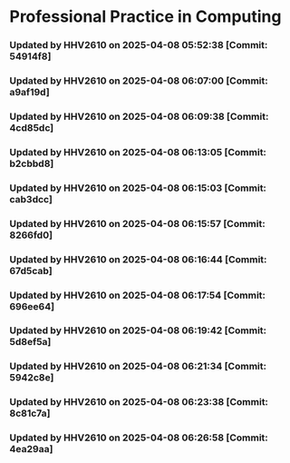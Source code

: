 # Professional Practice in Computing
### Updated by HHV2610 on 2025-04-08 05:52:38 [Commit: 54914f8]
### Updated by HHV2610 on 2025-04-08 06:07:00 [Commit: a9af19d]
### Updated by HHV2610 on 2025-04-08 06:09:38 [Commit: 4cd85dc]
### Updated by HHV2610 on 2025-04-08 06:13:05 [Commit: b2cbbd8]
### Updated by HHV2610 on 2025-04-08 06:15:03 [Commit: cab3dcc]
### Updated by HHV2610 on 2025-04-08 06:15:57 [Commit: 8266fd0]
### Updated by HHV2610 on 2025-04-08 06:16:44 [Commit: 67d5cab]
### Updated by HHV2610 on 2025-04-08 06:17:54 [Commit: 696ee64]
### Updated by HHV2610 on 2025-04-08 06:19:42 [Commit: 5d8ef5a]
### Updated by HHV2610 on 2025-04-08 06:21:34 [Commit: 5942c8e]
### Updated by HHV2610 on 2025-04-08 06:23:38 [Commit: 8c81c7a]
### Updated by HHV2610 on 2025-04-08 06:26:58 [Commit: 4ea29aa]
